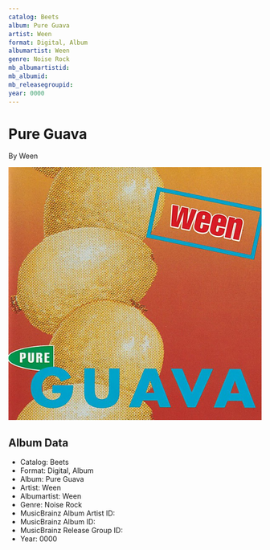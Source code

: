 ```yaml
---
catalog: Beets
album: Pure Guava
artist: Ween
format: Digital, Album
albumartist: Ween
genre: Noise Rock
mb_albumartistid: 
mb_albumid: 
mb_releasegroupid: 
year: 0000
---
```


# Pure Guava

By Ween

![](../../assets/beetscovers/Ween-Pure_Guava.jpg)

## Album Data

- Catalog: Beets
- Format: Digital, Album
- Album: Pure Guava
- Artist: Ween
- Albumartist: Ween
- Genre: Noise Rock
- MusicBrainz Album Artist ID: 
- MusicBrainz Album ID: 
- MusicBrainz Release Group ID: 
- Year: 0000

